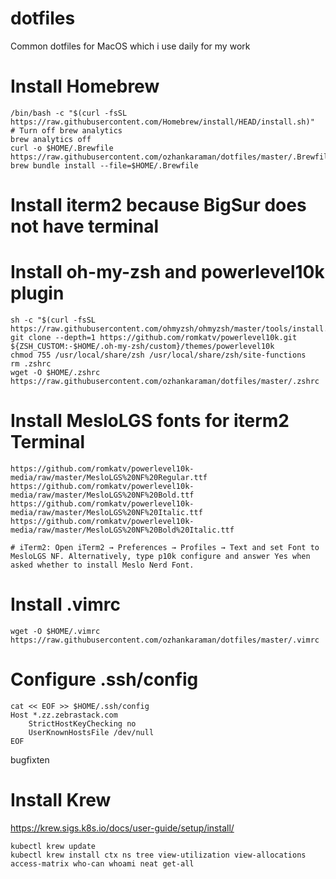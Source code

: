 # dotfiles
Common dotfiles for MacOS which i use daily for my work

# Install Homebrew
```
/bin/bash -c "$(curl -fsSL https://raw.githubusercontent.com/Homebrew/install/HEAD/install.sh)"
# Turn off brew analytics
brew analytics off
curl -o $HOME/.Brewfile https://raw.githubusercontent.com/ozhankaraman/dotfiles/master/.Brewfile
brew bundle install --file=$HOME/.Brewfile
```

# Install iterm2 because BigSur does not have terminal

# Install oh-my-zsh and powerlevel10k plugin
```
sh -c "$(curl -fsSL https://raw.githubusercontent.com/ohmyzsh/ohmyzsh/master/tools/install.sh)"
git clone --depth=1 https://github.com/romkatv/powerlevel10k.git ${ZSH_CUSTOM:-$HOME/.oh-my-zsh/custom}/themes/powerlevel10k
chmod 755 /usr/local/share/zsh /usr/local/share/zsh/site-functions
rm .zshrc
wget -O $HOME/.zshrc https://raw.githubusercontent.com/ozhankaraman/dotfiles/master/.zshrc
```

# Install MesloLGS fonts for iterm2 Terminal
```
https://github.com/romkatv/powerlevel10k-media/raw/master/MesloLGS%20NF%20Regular.ttf
https://github.com/romkatv/powerlevel10k-media/raw/master/MesloLGS%20NF%20Bold.ttf
https://github.com/romkatv/powerlevel10k-media/raw/master/MesloLGS%20NF%20Italic.ttf
https://github.com/romkatv/powerlevel10k-media/raw/master/MesloLGS%20NF%20Bold%20Italic.ttf

# iTerm2: Open iTerm2 → Preferences → Profiles → Text and set Font to MesloLGS NF. Alternatively, type p10k configure and answer Yes when asked whether to install Meslo Nerd Font.
```

# Install .vimrc
```
wget -O $HOME/.vimrc https://raw.githubusercontent.com/ozhankaraman/dotfiles/master/.vimrc
```

# Configure .ssh/config
```
cat << EOF >> $HOME/.ssh/config
Host *.zz.zebrastack.com
    StrictHostKeyChecking no
    UserKnownHostsFile /dev/null
EOF
```

bugfixten

# Install Krew
https://krew.sigs.k8s.io/docs/user-guide/setup/install/
```
kubectl krew update
kubectl krew install ctx ns tree view-utilization view-allocations access-matrix who-can whoami neat get-all
```
